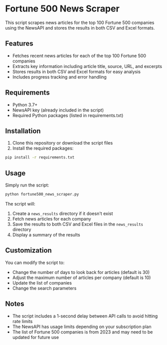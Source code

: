 # Fortune 500 News Scraper

This script scrapes news articles for the top 100 Fortune 500 companies using the NewsAPI and stores the results in both CSV and Excel formats.

## Features

- Fetches recent news articles for each of the top 100 Fortune 500 companies
- Extracts key information including article title, source, URL, and excerpts
- Stores results in both CSV and Excel formats for easy analysis
- Includes progress tracking and error handling

## Requirements

- Python 3.7+
- NewsAPI key (already included in the script)
- Required Python packages (listed in requirements.txt)

## Installation

1. Clone this repository or download the script files
2. Install the required packages:

```bash
pip install -r requirements.txt
```

## Usage

Simply run the script:

```bash
python fortune500_news_scraper.py
```

The script will:
1. Create a `news_results` directory if it doesn't exist
2. Fetch news articles for each company
3. Save the results to both CSV and Excel files in the `news_results` directory
4. Display a summary of the results

## Customization

You can modify the script to:
- Change the number of days to look back for articles (default is 30)
- Adjust the maximum number of articles per company (default is 10)
- Update the list of companies
- Change the search parameters

## Notes

- The script includes a 1-second delay between API calls to avoid hitting rate limits
- The NewsAPI has usage limits depending on your subscription plan
- The list of Fortune 500 companies is from 2023 and may need to be updated for future use 